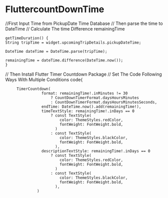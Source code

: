 # FluttercountDownTime

//First Input Time from PickupDate Time Database
// Then parse the time to  DateTime
// Calculate The time Difference remainingTime


    getTimeDuration() {
    String tripTime = widget.upcomingTripDetails.pickupDateTime;

    DateTime dateTime = DateTime.parse(tripTime);

    remainingTime = dateTime.difference(DateTime.now());
    }
 // Then Install Flutter Timer Countdown Package
 // Set The Code Following Ways With Multiple  Conditions
 code{
  

         TimerCountdown(
                    format: remainingTime!.inMinutes != 30
                        ? CountDownTimerFormat.daysHoursMinutes
                        : CountDownTimerFormat.daysHoursMinutesSeconds,
                    endTime: DateTime.now().add(remainingTime!),
                    timeTextStyle: remainingTime!.inDays == 0
                        ? const TextStyle(
                            color: ThemeStyles.redColor,
                            fontWeight: FontWeight.bold,
                          )
                        : const TextStyle(
                            color: ThemeStyles.blackColor,
                            fontWeight: FontWeight.bold,
                          ),
                    descriptionTextStyle: remainingTime!.inDays == 0
                        ? const TextStyle(
                            color: ThemeStyles.redColor,
                            fontWeight: FontWeight.bold,
                          )
                        : const TextStyle(
                            color: ThemeStyles.blackColor,
                            fontWeight: FontWeight.bold,
                          ),
                  )

